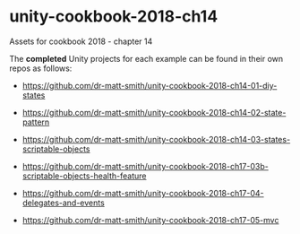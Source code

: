 # unity-cookbook-2018-ch14
Assets for cookbook 2018 - chapter 14

The **completed** Unity projects for each example can be found in their own repos as follows:

- https://github.com/dr-matt-smith/unity-cookbook-2018-ch14-01-diy-states

- https://github.com/dr-matt-smith/unity-cookbook-2018-ch14-02-state-pattern

- https://github.com/dr-matt-smith/unity-cookbook-2018-ch14-03-states-scriptable-objects

- https://github.com/dr-matt-smith/unity-cookbook-2018-ch17-03b-scriptable-objects-health-feature

- https://github.com/dr-matt-smith/unity-cookbook-2018-ch17-04-delegates-and-events

- https://github.com/dr-matt-smith/unity-cookbook-2018-ch17-05-mvc
